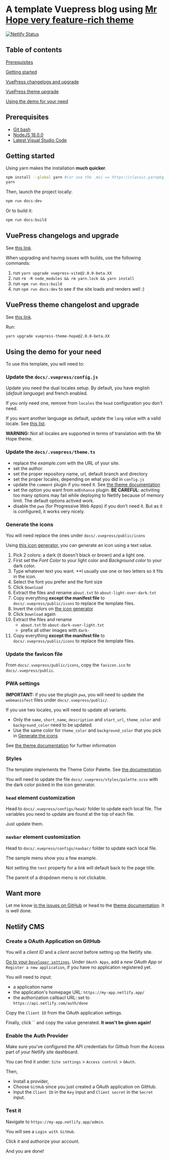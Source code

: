 # A template Vuepress blog using [Mr Hope very feature-rich theme](https://theme-hope.vuejs.press/)

[![Netlify Status](https://api.netlify.com/api/v1/badges/aabaf9be-15b0-4ddc-9944-be4c7aff5057/deploy-status)](https://app.netlify.com/sites/template-vuepress-next/deploys)

## Table of contents

[Prerequisites](#prerequisites)

[Getting started](#getting-started)

[VuePress changelogs and upgrade](#vuepress-changelogs-and-upgrade)

[VuePress theme upgrade](#vuepress-theme-changelost-and-upgrade)

[Using the demo for your need]()

## Prerequisites

- [Git bash](https://git-scm.com/downloads)
- [NodeJS 18.0.0](https://nodejs.org/en/blog/release/v16.13.1/)
- [Latest Visual Studio Code](https://code.visualstudio.com/download)

## Getting started

Using yarn makes the installation **much quicker**.

```sh
npm install --global yarn #(or use the .msi => https://classic.yarnpkg.com/lang/en/docs/install/#windows-stable)
yarn
```

Then, launch the project locally:

```sh
npm run docs:dev
```

Or to build it:

```sh
npm run docs:build
```

## VuePress changelogs and upgrade

See [this link](https://github.com/vuepress/vuepress-next/blob/main/CHANGELOG.md).

When upgrading and having issues with builds, use the following commands:

1. run `yarn upgrade vuepress-vite@2.0.0-beta.XX`
2. run `rm -R node_modules && rm yarn.lock && yarn install`
3. run `npm run docs:build`
4. run `npm run docs:dev` to see if the site loads and renders well :)

## VuePress theme changelost and upgrade

See [this link](https://github.com/vuepress-theme-hope/vuepress-theme-hope/releases).

Run:

```sh
yarn upgrade vuepress-theme-hope@2.0.0-beta.XX
```

## Using the demo for your need

To use this template, you will need to:

### Update the `docs/.vuepress/config.js`

Update you need the dual locales setup.
By default, you have english (_default language_) and french enabled.

If you only need one, remove from `locales` the `head` configuration you don't need.

If you want another language as default, update the `lang` value with a valid locale. See [this list](https://www.fincher.org/Utilities/CountryLanguageList.shtml).

**WARNING:** Not all locales are supported in terms of translation with the Mr Hope theme.

### Update the `docs/.vuepress/theme.ts`

- replace the _example.com_ with the URL of your site.
- set the author.
- set the proper repository name, url, default branch and directory
- set the proper locales, depending on what you did in `config.js`
- update the `comment` plugin if you need it. See [the theme documentation](https://theme-hope.vuejs.press/guide/feature/comment.html#comment-provider)
- set the option you want from `mdEnhance` plugin. **BE CAREFUL**: activiting too many options may fail while deploying to Netlify because of memory limit. The default options actived work.
- disable the `pwa` (for Progressive Web Apps) if you don't need it. But as it is configured, it works very nicely.

### Generate the icons

You will need replace the ones under `docs/.vuepress/public/icons`

Using [this icon generator](https://favicon.io/favicon-generator/), you can generate an icon using a text value.

1. Pick 2 colors: a dark (it doesn't black or brown) and a light one.
2. First set the _Font Color_ to your light color and _Background color_ to your dark color.
3. Type whatever text you want. \*\*I usually use one or two letters so it fits in the icon.
4. Select the font you prefer and the font size
5. Click `Download`
6. Extract the files and rename `about.txt` to `about-light-over-dark.txt`
7. Copy everything **except the manifest file** to `docs/.vuepress/public/icons` to replace the template files.
8. Invert the colors on [the icon generator](https://favicon.io/favicon-generator/)
9. Click `Download` again
10. Extract the files and rename
    - `about.txt` to `about-dark-over-light.txt`
    - prefix all other images with `dark-`
11. Copy everything **except the manifest file** to `docs/.vuepress/public/icons` to replace the template files.

### Update the favicon file

From `docs/.vuepress/public/icons`, copy the `favicon.ico` to `docs/.vuepress/public`.

### PWA settings

**IMPORTANT:** if you use the plugin `pwa`, you will need to update the `webmanisfest` files under `docs/.vuepress/public/`.

If you use two locales, you will need to update all variants.

- Only the `name`, `short_name`, `description` and `start_url`, `theme_color` and `background_color` need to be updated.
- Use the same color for `theme_color` and `background_color` that you pick in [Generate the icons](#generate-the-icons)

See [the theme documentation](https://theme-hope.vuejs.press/guide/advanced/pwa.html#further-reading) for further information

### Styles

The template implements the Theme Color Palette. See [the documentation](https://theme-hope.vuejs.press/guide/interface/theme-color.html#setting-default-theme-color).

You will need to update the file `docs/.vuepress/styles/palette.scss` with the dark color picked in the icon generator.

### `head` element customization

Head to `docs/.vuepress/configs/head/` folder to update each local file. The variables you need to update are found at the top of each file.

Just update them.

### `navbar` element customization

Head to `docs/.vuepress/configs/navbar/` folder to update each local file.

The sample menu show you a few example.

Not setting the `text` property for a link will default back to the page title.

The parent of a dropdown menu is not clickable.

## Want more

Let me know [in the issues on GitHub](https://github.com/Puzzlout/TemplateVuepress/issues) or head to the [theme documentation](https://theme-hope.vuejs.press/). It is well done.

## Netlify CMS

### Create a OAuth Application on GitHub

You will a _client ID_ and a _client secret_ before setting up the Netlify site. 

[Go to your `Developer settings`](https://github.com/settings/developers). 
Under `OAuth Apps`, add a _new OAuth App_ or `Register a new application`, if you have no application registered yet.

You will need to input:

- a application name
- the application's homepage URL: `https://my-app.netlify.app/`
- the authorization callbacl URL: set to `https://api.netlify.com/auth/done`

Copy the `Client ID` from the OAuth application settings.

Finally, click `` and copy the value generated. **It won't be given again!**

### Enable the Auth Provider

Make sure you've configured the API credentials for Github from the Access part of your Netlify site dashboard.

You can find it under: `Site settings` > `Access control` > `OAuth`.

Then,

- Install a provider, 
- Choose `GitHub` since you just created a OAuth application on GitHub.
- Input the `Client ID` in the `Key` input and `Client secret` in the `Secret` input.

### Test it

Navigate to `https://my-app.netlify.app/admin`.

You will see a `Login with GitHub`. 

Click it and authorize your account.

And you are done!
